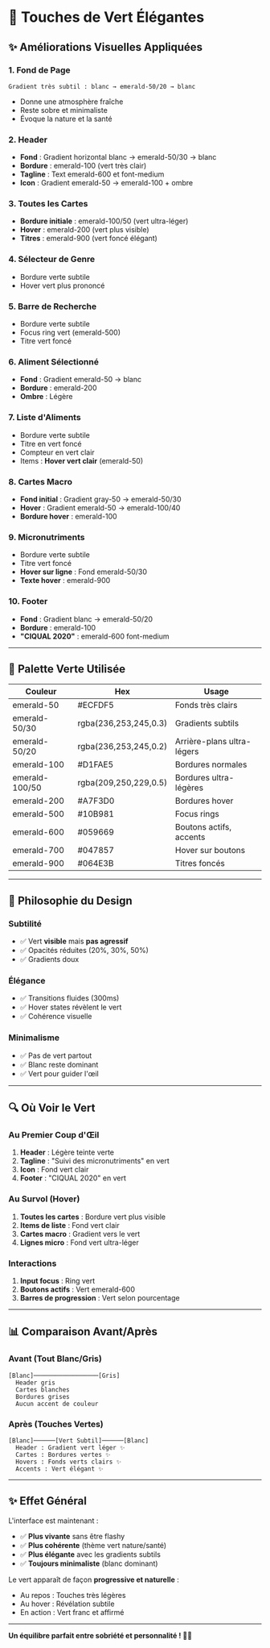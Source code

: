 # 🎨 Touches de Vert Élégantes

## ✨ Améliorations Visuelles Appliquées

### 1. **Fond de Page**
```
Gradient très subtil : blanc → emerald-50/20 → blanc
```
- Donne une atmosphère fraîche
- Reste sobre et minimaliste
- Évoque la nature et la santé

### 2. **Header**
- **Fond** : Gradient horizontal blanc → emerald-50/30 → blanc
- **Bordure** : emerald-100 (vert très clair)
- **Tagline** : Text emerald-600 et font-medium
- **Icon** : Gradient emerald-50 → emerald-100 + ombre

### 3. **Toutes les Cartes**
- **Bordure initiale** : emerald-100/50 (vert ultra-léger)
- **Hover** : emerald-200 (vert plus visible)
- **Titres** : emerald-900 (vert foncé élégant)

### 4. **Sélecteur de Genre**
- Bordure verte subtile
- Hover vert plus prononcé

### 5. **Barre de Recherche**
- Bordure verte subtile
- Focus ring vert (emerald-500)
- Titre vert foncé

### 6. **Aliment Sélectionné**
- **Fond** : Gradient emerald-50 → blanc
- **Bordure** : emerald-200
- **Ombre** : Légère

### 7. **Liste d'Aliments**
- Bordure verte subtile
- Titre en vert foncé
- Compteur en vert clair
- Items : **Hover vert clair** (emerald-50)

### 8. **Cartes Macro**
- **Fond initial** : Gradient gray-50 → emerald-50/30
- **Hover** : Gradient emerald-50 → emerald-100/40
- **Bordure hover** : emerald-100

### 9. **Micronutriments**
- Bordure verte subtile
- Titre vert foncé
- **Hover sur ligne** : Fond emerald-50/30
- **Texte hover** : emerald-900

### 10. **Footer**
- **Fond** : Gradient blanc → emerald-50/20
- **Bordure** : emerald-100
- **"CIQUAL 2020"** : emerald-600 font-medium

---

## 🎨 Palette Verte Utilisée

| Couleur | Hex | Usage |
|---------|-----|-------|
| emerald-50 | #ECFDF5 | Fonds très clairs |
| emerald-50/30 | rgba(236,253,245,0.3) | Gradients subtils |
| emerald-50/20 | rgba(236,253,245,0.2) | Arrière-plans ultra-légers |
| emerald-100 | #D1FAE5 | Bordures normales |
| emerald-100/50 | rgba(209,250,229,0.5) | Bordures ultra-légères |
| emerald-200 | #A7F3D0 | Bordures hover |
| emerald-500 | #10B981 | Focus rings |
| emerald-600 | #059669 | Boutons actifs, accents |
| emerald-700 | #047857 | Hover sur boutons |
| emerald-900 | #064E3B | Titres foncés |

---

## 🎯 Philosophie du Design

### Subtilité
- ✅ Vert **visible** mais **pas agressif**
- ✅ Opacités réduites (20%, 30%, 50%)
- ✅ Gradients doux

### Élégance
- ✅ Transitions fluides (300ms)
- ✅ Hover states révèlent le vert
- ✅ Cohérence visuelle

### Minimalisme
- ✅ Pas de vert partout
- ✅ Blanc reste dominant
- ✅ Vert pour guider l'œil

---

## 🔍 Où Voir le Vert

### Au Premier Coup d'Œil
1. **Header** : Légère teinte verte
2. **Tagline** : "Suivi des micronutriments" en vert
3. **Icon** : Fond vert clair
4. **Footer** : "CIQUAL 2020" en vert

### Au Survol (Hover)
1. **Toutes les cartes** : Bordure vert plus visible
2. **Items de liste** : Fond vert clair
3. **Cartes macro** : Gradient vers le vert
4. **Lignes micro** : Fond vert ultra-léger

### Interactions
1. **Input focus** : Ring vert
2. **Boutons actifs** : Vert emerald-600
3. **Barres de progression** : Vert selon pourcentage

---

## 📊 Comparaison Avant/Après

### Avant (Tout Blanc/Gris)
```
[Blanc]──────────────────[Gris]
  Header gris
  Cartes blanches
  Bordures grises
  Aucun accent de couleur
```

### Après (Touches Vertes)
```
[Blanc]──────[Vert Subtil]──────[Blanc]
  Header : Gradient vert léger ✨
  Cartes : Bordures vertes ✨
  Hovers : Fonds verts clairs ✨
  Accents : Vert élégant ✨
```

---

## ✨ Effet Général

L'interface est maintenant :
- ✅ **Plus vivante** sans être flashy
- ✅ **Plus cohérente** (thème vert nature/santé)
- ✅ **Plus élégante** avec les gradients subtils
- ✅ **Toujours minimaliste** (blanc dominant)

Le vert apparaît de façon **progressive et naturelle** :
- Au repos : Touches très légères
- Au hover : Révélation subtile
- En action : Vert franc et affirmé

---

**Un équilibre parfait entre sobriété et personnalité ! 🌿✨**

